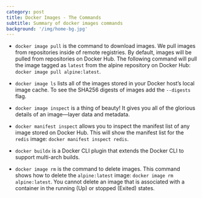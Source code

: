 ```yaml
---
category: post
title: Docker Images - The Commands
subtitle: Summary of docker images commands
background: '/img/home-bg.jpg'
---
```


- `docker image pull` is the command to download images. We pull images from repositories inside of remote registries. By default, images will be pulled from repositories on Docker Hub. The following command will pull the image tagged as `latest` from the alpine repository on Docker Hub: `docker image pull alpine:latest`.

- `docker image ls` lists all of the images stored in your Docker host’s local image cache. To see the SHA256 digests of images add the `--digests` flag.

- `docker image inspect` is a thing of beauty! It gives you all of the glorious details of an image—layer data and metadata.

- `docker manifest inspect` allows you to inspect the manifest list of any image stored on Docker Hub. This will show the manifest list for the `redis` image: `docker manifest inspect redis`.

- `docker buildx` is a Docker CLI plugin that extends the Docker CLI to support multi-arch builds.

- `docker image rm` is the command to delete images. This command shows how to delete the `alpine:latest` image: `docker image rm alpine:latest`. You cannot delete an image that is associated with a container in the running (Up) or stopped (Exited) states.


